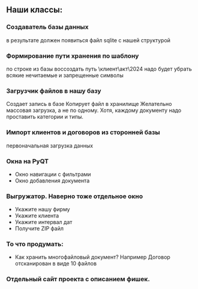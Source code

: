 ## Наши классы:

### Создаватель базы данных

в результате должен появиться файл sqlite с нашей структурой

### Формирование пути хранения по шаблону
по строке из базы воссоздать путь \клиент\акт\2024
надо будет убрать всякие нечитаемые и запрещенные символы

### Загрузчик файлов в нашу базу
Создает запись в базе
Копирует файл в хранилище
Желательно массовая загрузка, а не по одному. Хотя, каждому документу надо проставить категории и типы.

### Импорт клиентов и договоров из сторонней базы
первоначальная загрузка данных

### Окна на PyQT
- Окно навигации с фильтрами
- Окно добавления документа

### Выгружатор. Наверно тоже отдельное окно
- Укажите нашу фирму
- Укажите клиента
- Укажите интервал дат
- Получите ZIP файл

### То что продумать: 
- Как хранить многофайловый документ? Например Договор отсканирован в виде 10 файлов

### Отдельный сайт проекта с описанием фишек.

